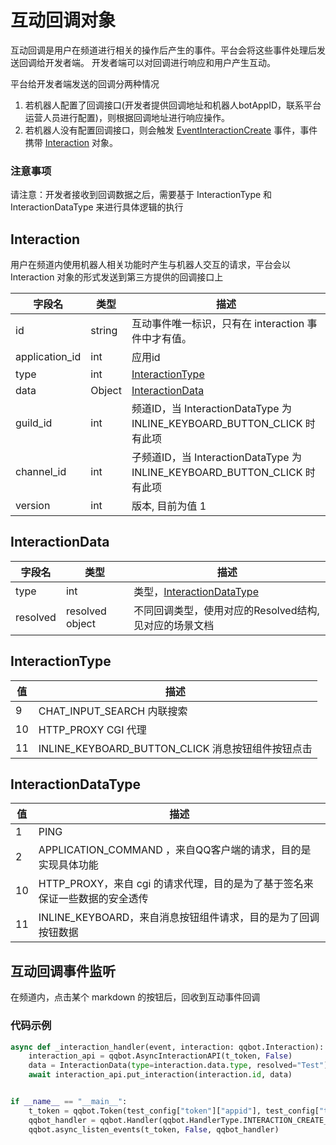 # 互动回调对象

互动回调是用户在频道进行相关的操作后产生的事件。平台会将这些事件处理后发送回调给开发者端。 开发者端可以对回调进行响应和用户产生互动。

平台给开发者端发送的回调分两种情况
1. 若机器人配置了回调接口(开发者提供回调地址和机器人botAppID，联系平台运营人员进行配置)，则根据回调地址进行响应操作。
2. 若机器人没有配置回调接口，则会触发 [EventInteractionCreate](../websocket/listen_events.md#wsevent) 事件，事件携带 [Interaction](#interaction) 对象。

### 注意事项

请注意：开发者接收到回调数据之后，需要基于 InteractionType 和 InteractionDataType 来进行具体逻辑的执行

## Interaction

用户在频道内使用机器人相关功能时产生与机器人交互的请求，平台会以 Interaction 对象的形式发送到第三方提供的回调接口上

| 字段名            | 类型                               | 描述                      |
| ----------       | --------------------------------- | ------------------------- |
| id               | string                            | 互动事件唯一标识，只有在 interaction 事件中才有值。      |
| application_id   | int                               | 应用id     |
| type             | int                               | [InteractionType](#interactiontype) |
| data             | Object                            | [InteractionData](#interactiondata)                  |
| guild_id         | int                               | 频道ID，当 InteractionDataType 为 INLINE_KEYBOARD_BUTTON_CLICK 时有此项              |
| channel_id       | int                               | 子频道ID，当 InteractionDataType 为 INLINE_KEYBOARD_BUTTON_CLICK 时有此项              |
| version          | int                               | 版本, 目前为值 1              |

## InteractionData

| 字段名    | 类型   | 描述                                                         |
| ------   | ------ | ------------------------------------------------------------ |
| type     | int | 类型，[InteractionDataType](#interactiondatatype)            |
| resolved | resolved object | 不同回调类型，使用对应的Resolved结构,见对应的场景文档 |

## InteractionType

| 值   | 描述  |
| ---  | ---- |
| 9    | CHAT_INPUT_SEARCH 内联搜索 |
| 10   | HTTP_PROXY CGI 代理 |
| 11   | INLINE_KEYBOARD_BUTTON_CLICK 消息按钮组件按钮点击 |

## InteractionDataType

| 值   | 描述  |
| ---  | ---- |
| 1    | PING |
| 2    | APPLICATION_COMMAND ，来自QQ客户端的请求，目的是实现具体功能 |
| 10   | HTTP_PROXY，来自 cgi 的请求代理，目的是为了基于签名来保证一些数据的安全透传 |
| 11   | INLINE_KEYBOARD，来自消息按钮组件请求，目的是为了回调按钮数据 |

## 互动回调事件监听

在频道内，点击某个 markdown 的按钮后，回收到互动事件回调

### 代码示例

```python
async def _interaction_handler(event, interaction: qqbot.Interaction):
    interaction_api = qqbot.AsyncInteractionAPI(t_token, False)
    data = InteractionData(type=interaction.data.type, resolved="Test")
    await interaction_api.put_interaction(interaction.id, data)


if __name__ == "__main__":
    t_token = qqbot.Token(test_config["token"]["appid"], test_config["token"]["token"])
    qqbot_handler = qqbot.Handler(qqbot.HandlerType.INTERACTION_CREATE_HANDLER, _interaction_handler)
    qqbot.async_listen_events(t_token, False, qqbot_handler)
```

